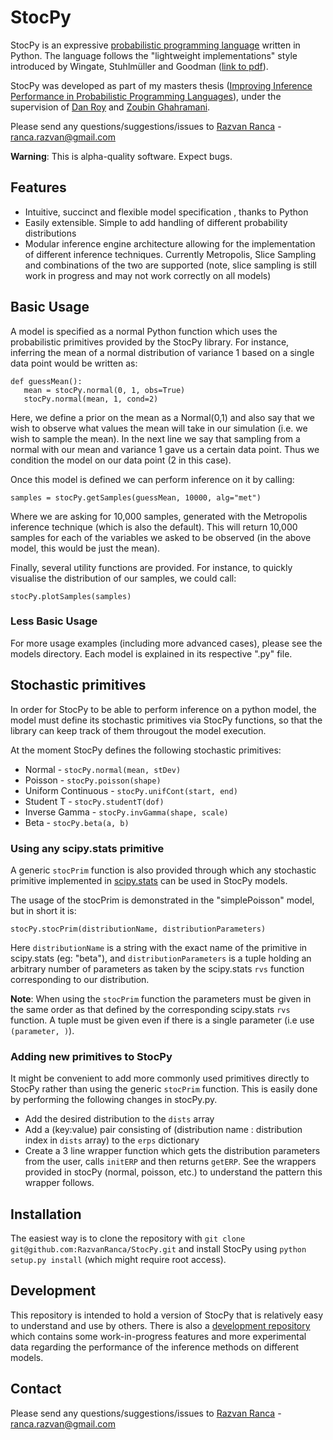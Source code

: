 StocPy
====

StocPy is an expressive [probabilistic programming language](http://probabilistic-programming.org) written in Python. The language follows the "lightweight implementations" style introduced by Wingate, Stuhlmüller and Goodman ([link to pdf](http://www.mit.edu/~ast/papers/lightweight-mcmc-aistats2011.pdf)).

StocPy was developed as part of my masters thesis ([Improving Inference Performance in Probabilistic Programming Languages](http://www.cl.cam.ac.uk/~rr463/PPL_Thesis.pdf)), under the supervision of [Dan Roy](http://danroy.org/) and [Zoubin Ghahramani](http://mlg.eng.cam.ac.uk/zoubin/). 

Please send any questions/suggestions/issues to [Razvan Ranca](http://www.cl.cam.ac.uk/~rr463/) - ranca.razvan@gmail.com

**Warning**: This is alpha-quality software. Expect bugs. 

Features
---

* Intuitive, succinct and flexible model specification , thanks to Python
* Easily extensible. Simple to add handling of different probability distributions
* Modular inference engine architecture allowing for the implementation of different inference techniques. Currently Metropolis, Slice Sampling and combinations of the two are supported (note, slice sampling is still work in progress and may not work correctly on all models)

Basic Usage
---
A model is specified as a normal Python function which uses the probabilistic primitives provided by the StocPy library. For instance, inferring the mean of a normal distribution of variance 1 based on a single data point would be written as:

    def guessMean():
       mean = stocPy.normal(0, 1, obs=True)
       stocPy.normal(mean, 1, cond=2)

Here, we define a prior on the mean as a Normal(0,1) and also say that we wish to observe what values the mean will take in our simulation (i.e. we wish to sample the mean). In the next line we say that sampling from a normal with our mean and variance 1 gave us a certain data point. Thus we condition the model on our data point (2 in this case).

Once this model is defined we can perform inference on it by calling:

    samples = stocPy.getSamples(guessMean, 10000, alg="met")
Where we are asking for 10,000 samples, generated with the Metropolis inference technique (which is also the default). This will return 10,000 samples for each of the variables we asked to be observed (in the above model, this would be just the mean).

Finally, several utility functions are provided. For instance, to quickly visualise the distribution of our samples, we could call:

    stocPy.plotSamples(samples)

### Less Basic Usage
For more usage examples (including more advanced cases), please see the models directory. Each model is explained in its respective ".py" file.

Stochastic primitives
---
In order for StocPy to be able to perform inference on a python model, the model must define its stochastic primitives via StocPy functions, so that the library can keep track of them througout the model execution.

At the moment StocPy defines the following stochastic primitives:

* Normal - `stocPy.normal(mean, stDev)`
* Poisson - `stocPy.poisson(shape)`
* Uniform Continuous - `stocPy.unifCont(start, end)`
* Student T - `stocPy.studentT(dof)`
* Inverse Gamma - `stocPy.invGamma(shape, scale)`
* Beta - `stocPy.beta(a, b)`

### Using any scipy.stats primitive
A generic `stocPrim` function is also provided through which any stochastic primitive implemented in [scipy.stats](http://docs.scipy.org/doc/scipy/reference/stats.html#continuous-distributions) can be used in StocPy models.

The usage of the stocPrim is demonstrated in the "simplePoisson" model, but in short it is:

    stocPy.stocPrim(distributionName, distributionParameters)

Here `distributionName` is a string with the exact name of the primitive in scipy.stats (eg: "beta"), and `distributionParameters` is a tuple holding an arbitrary number of parameters as taken by the scipy.stats `rvs` function corresponding to our distribution.

**Note**: When using the `stocPrim` function the parameters must be given in the same order as that defined by the corresponding scipy.stats `rvs` function. A tuple must be given even if there is a single parameter (i.e use `(parameter, )`).

### Adding new primitives to StocPy
It might be convenient to add more commonly used primitives directly to StocPy rather than using the generic `stocPrim` function. This is easily done by performing the following changes in stocPy.py.

* Add the desired distribution to the `dists` array
* Add a (key:value) pair consisting of (distribution name : distribution index in `dists` array) to the `erps` dictionary
* Create a 3 line wrapper function which gets the distribution parameters from the user, calls `initERP` and then returns `getERP`. See the wrappers provided in stocPy (normal, poisson, etc.) to understand the pattern this wrapper follows.

Installation
---
The easiest way is to clone the repository with `git clone git@github.com:RazvanRanca/StocPy.git` and install StocPy using `python setup.py install` (which might require root access).

Development
---
This repository is intended to hold a version of StocPy that is relatively easy to understand and use by others. There is also a [development repository](https://github.com/RazvanRanca/StocPyDev) which contains some work-in-progress features and more experimental data regarding the performance of the inference methods on different models.

Contact
---
Please send any questions/suggestions/issues to [Razvan Ranca](http://www.cl.cam.ac.uk/~rr463/) - ranca.razvan@gmail.com
